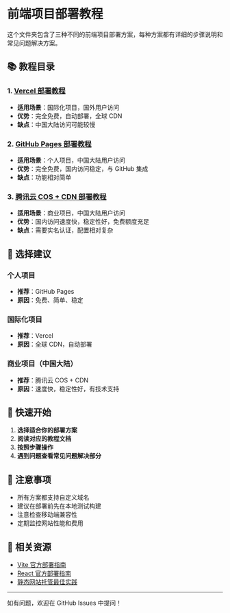 # 前端项目部署教程

这个文件夹包含了三种不同的前端项目部署方案，每种方案都有详细的步骤说明和常见问题解决方案。

## 📚 教程目录

### 1. [Vercel 部署教程](./vercel-deployment.md)
- **适用场景**：国际化项目，国外用户访问
- **优势**：完全免费，自动部署，全球 CDN
- **缺点**：中国大陆访问可能较慢

### 2. [GitHub Pages 部署教程](./github-pages-deployment.md)
- **适用场景**：个人项目，中国大陆用户访问
- **优势**：完全免费，国内访问稳定，与 GitHub 集成
- **缺点**：功能相对简单

### 3. [腾讯云 COS + CDN 部署教程](./tencent-cloud-deployment.md)
- **适用场景**：商业项目，中国大陆用户访问
- **优势**：国内访问速度快，稳定性好，免费额度充足
- **缺点**：需要实名认证，配置相对复杂

## 🎯 选择建议

### 个人项目
- **推荐**：GitHub Pages
- **原因**：免费、简单、稳定

### 国际化项目
- **推荐**：Vercel
- **原因**：全球 CDN，自动部署

### 商业项目（中国大陆）
- **推荐**：腾讯云 COS + CDN
- **原因**：速度快，稳定性好，有技术支持

## 🚀 快速开始

1. **选择适合你的部署方案**
2. **阅读对应的教程文档**
3. **按照步骤操作**
4. **遇到问题查看常见问题解决部分**

## 📝 注意事项

- 所有方案都支持自定义域名
- 建议在部署前先在本地测试构建
- 注意检查移动端兼容性
- 定期监控网站性能和费用

## 🔗 相关资源

- [Vite 官方部署指南](https://vitejs.dev/guide/static-deploy.html)
- [React 官方部署指南](https://create-react-app.dev/docs/deployment/)
- [静态网站托管最佳实践](https://web.dev/static-site-generators/)

---

如有问题，欢迎在 GitHub Issues 中提问！ 